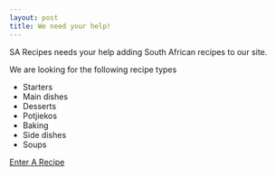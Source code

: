 ```yaml
---
layout: post
title: We need your help!
---
```


SA Recipes needs your help adding South African recipes to our site.  

We are looking for the following recipe types

- Starters
- Main dishes
- Desserts
- Potjiekos
- Baking
- Side dishes
- Soups

[Enter A Recipe](https://docs.google.com/forms/d/1V67CV4Gznfe8_qG4RU20ELvsXTfjwDymPqHrHvgY0uQ/viewform?usp=send_form)

<!--more-->



